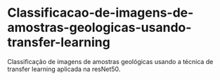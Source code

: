# Classificacao-de-imagens-de-amostras-geologicas-usando-transfer-learning
 Classificação de imagens de amostras geológicas usando a técnica de transfer learning aplicada na resNet50.
